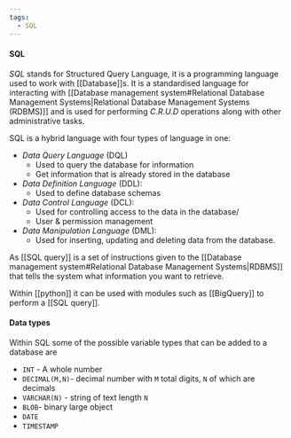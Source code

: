 ```yaml
---
tags:
  - SQL
---
```

#### SQL
*SQL* stands for Structured Query Language, it is a programming language used to work with [[Database]]s. 
It is a standardised language for interacting with [[Database management system#Relational Database Management Systems|Relational Database Management Systems (RDBMS)]]
and is used for performing *C.R.U.D* operations along with other administrative tasks. 

SQL is a hybrid language with four types of language in one: 
- *Data Query Language* (DQL)
	- Used to query the database for information 
	- Get information that is already stored in the database 
- *Data Definition Language* (DDL):
	- Used to define database schemas 
- *Data Control Language* (DCL):
	- Used for controlling access to the data in the database/ 
	- User & permission management
- *Data Manipulation Language* (DML):
	- Used for inserting, updating and deleting data from the database. 

As [[SQL query]] is a set of instructions given to the [[Database management system#Relational Database Management Systems|RDBMS]] that tells the system what information you want to retrieve. 

Within [[python]] it can be used with modules such as [[BigQuery]] to perform a [[SQL query]]. 

#### Data types 
Within SQL some of the possible variable types that can be added to a database are 
- `INT` - A whole number 
- `DECIMAL(M,N)`- decimal number with `M` total digits, `N` of which are decimals 
- `VARCHAR(N)` - string of text length `N`
- `BLOB`- binary large object 
- `DATE`
- `TIMESTAMP`